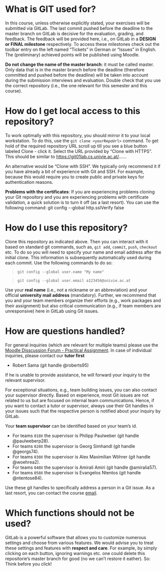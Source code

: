 # What is GIT used for?

In this course, unless otherwise explicitly stated, your exercises will be submitted via GitLab. The last commit pushed before the deadline to the master branch on GitLab is decisive for the evaluation, grading, and feedback. The feedback will be provided here, i.e., on GitLab in a **DESIGN or FINAL milestone** respectively. To access these milestones check out the toolbar entry on the left named “Tickets” in German or “Issues” in English. The (preliminary) achieved points will be published using Moodle. 

**Do not change the name of the master branch**: it must be called master. Only data that is in the master branch before the deadline (therefore committed and pushed before the deadline) will be taken into account during the submission interviews and evaluation. Double check that you use the correct repository (i.e., the one relevant for this semester and this course). 

# How do I get local access to this repository?

To work optimally with this repository, you should mirror it to your local workstation. To do this, use the `git clone <yourRepoUrl>` command. To get hold of the required repository URL scroll up till you see a blue button labeled Clone - click it. Select the URL provided by “Clone with HTTPS”. This should be similar to https://git01lab.cs.univie.ac.at/......

An alternative would be “Clone with SSH”. We typically only recommend it if you have already a bit of experience with Git and SSH. For example, because this would require you to create public and private keys for authentication reasons.  

**Problems with the certificates**: If you are experiencing problems cloning your Git repository and you are experiencing problems with certificate validation, a quick solution is to turn it off (as a last resort). You can use the following command: git config --global http.sslVerify false

# How do I use this repository?

Clone this repository as indicated above. Then you can interact with it based on standard git commands, such as, `git add`, `commit`, `push`, `checkout` etc. To do so you will need to specify your name and email address after the initial clone. This information is subsequently automatically used during each commit. Use the following commands to do so:

> `git config --global user.name "My name"`

> `git config --global user.email a123456@univie.ac.at`

Use your **real name** (i.e., not a nickname or an abbreviation) and your official **university mail address** (mandatory). Further, we recommend that you and your team members organize their efforts (e.g., work packages and their assignment) but also critical communication (e.g., if team members are unresponsive) here in GitLab using Git issues.

# How are questions handled?

For general inquiries (which are relevant for multiple teams) please use the [Moodle Disscussion Forum - Practical Assignment](https://moodle.univie.ac.at/mod/forum/view.php?id=7537094). In case of individual inquiries, please contact our **tutor first** 
- Robert Sama (git handle @roberts95)

If he is unable to provide assistance, he will forward your inquiry to the relevant supervisor. 

For exceptional situations, e.g., team building issues, you can also contact your supervisor directly. Based on experience, most Git issues are not related to us but are focused on internal team communications. Hence, if you want to contact a tutor or supervisor, always use their Git handles in your issues such that the respective person is notified about your inquiry by GitLab.

Your **team supervisor** can be identified based on your team’s id. 
- For teams `010X` the supervisor is Philipp Paulweber (git handle @paulweberp28). 
- For teams `020X` the supervisor is Georg Simhandl (git handle @georgs74). 
- For teams `030X` the supervisor is Alex Maximilian Wöhrer (git handle @woehrea2).
- For teams `040X` the supervisor is Amirali Amiri  (git handle @amiralia57). 
- For teams `050X` the supervisor is Evangelos Ntentos (git handle @ntentose84). 

Use these git handles to specifically address a person in a Git issue. As a last resort, you can contact the course [email](mailto:ase@swa.univie.ac.at).

# Which functions should not be used?

GitLab is a powerful software that allows you to customize numerous settings and choose from various features. We would advise you to treat these settings and features with **respect and care**. For example, by simply clicking on each button, ignoring warnings etc. one could delete this repositorie’s master branch for good (no we can’t restore it eather). So: Think before you click!

